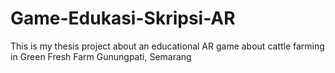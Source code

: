 # Game-Edukasi-Skripsi-AR
This is my thesis project about an educational AR game about cattle farming in Green Fresh Farm Gunungpati, Semarang
